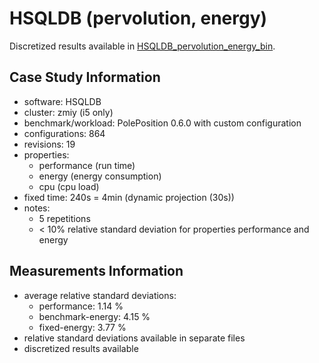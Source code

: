 # HSQLDB (pervolution, energy)

Discretized results available in [HSQLDB_pervolution_energy_bin](../HSQLDB_pervolution_energy_bin).

## Case Study Information

- software: HSQLDB
- cluster: zmiy (i5 only)
- benchmark/workload: PolePosition 0.6.0 with custom configuration
- configurations: 864
- revisions: 19
- properties:
  - performance (run time)
  - energy (energy consumption)
  - cpu (cpu load)
- fixed time: 240s = 4min (dynamic projection (30s))
- notes:
  - 5 repetitions
  - < 10% relative standard deviation for properties performance and energy

## Measurements Information

- average relative standard deviations:
  - performance: 1.14 %
  - benchmark-energy: 4.15 %
  - fixed-energy: 3.77 %
- relative standard deviations available in separate files
- discretized results available
